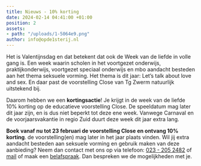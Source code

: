 ```yaml
---
title: Nieuws - 10% korting
date: 2024-02-14 04:41:00 +01:00
position: 2
assets:
- path: "/uploads/1-5064e9.png"
author: info@opde1sterij.nl
---
```


Het is Valentijnsdag en dat betekent dat ook de Week van de liefde in volle gang is. Een week waarin scholen in het voortgezet onderwijs, praktijkonderwijs, voortgezet speciaal onderwijs en mbo aandacht besteden aan het thema seksuele vorming. Het thema is dit jaar: Let’s talk about love and sex. En daar past de voorstelling Close van Tg Zwerm natuurlijk uitstekend bij.

Daarom hebben we een **kortingsactie**! Je krijgt in de week van de liefde 10% korting op de educatieve voorstelling Close. De speeldatum mag later dit jaar zijn, en is dus niet beperkt tot deze ene week. Vanwege Carnaval en de voorjaarsvakantie in regio Zuid duurt deze week dit jaar extra lang.

**Boek vanaf nu tot 23 februari de voorstelling Close en ontvang 10% korting**. de voorstelling(en) mag later in het jaar plaats vinden. Wil jij extra aandacht besteden aan seksuele vorming en gebruik maken van deze aanbieding? Neem dan contact met ons op via telefoon: <a href="tel:+31232052482" title="Bel Op de eerste rij">023 - 205 2482</a>  of [mail](mailto:boekingen@opde1sterij.nl) of maak een [belafspraak](https://calendly.com/opde1sterij/bellen-voor-meer-info). Dan bespreken we de mogelijkheden met je.